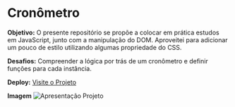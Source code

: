 # Cronômetro

**Objetivo:** O presente repositório se propõe a colocar em prática estudos em JavaScript, junto com a manipulação do DOM. Aproveitei para adicionar um pouco de estilo utilizando algumas propriedade do CSS.

**Desafios:** Compreender a lógica por trás de um cronômetro e definir funções para cada instância.

**Deploy:** [Visite o Projeto](https//cronometro-ex9xp6z8w-luciusgabriel.vercel.app "Visite o Projeto")

**Imagem**
![Apresentação Projeto](https://github.com/LuciusGabriel/cronometro/blob/main/img/print.jpg "Apresentação Projeto")